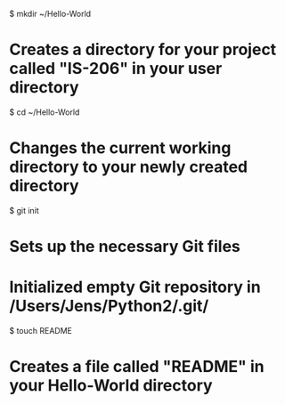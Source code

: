 $ mkdir ~/Hello-World
# Creates a directory for your project called "IS-206" in your user directory

$ cd ~/Hello-World
# Changes the current working directory to your newly created directory

$ git init
# Sets up the necessary Git files
# Initialized empty Git repository in /Users/Jens/Python2/.git/

$ touch README
# Creates a file called "README" in your Hello-World directory
